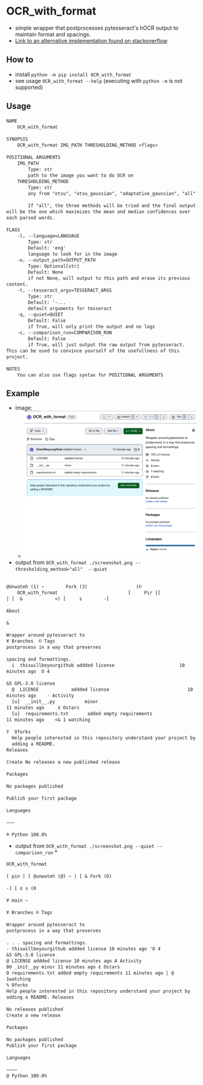 # OCR_with_format
* simple wrapper that postprocesses pytesseract's hOCR output to maintain format and spacings.
* [Link to an alternative implementation found on stackoverflow](https://stackoverflow.com/questions/59582008/preserving-indentation-with-tesseract-ocr-4-x)

## How to
* install `python -m pip install OCR_with_format`
* see usage `OCR_with_format --help` (executing with `python -m` is not supported)

## Usage
```
NAME
    OCR_with_format

SYNOPSIS
    OCR_with_format IMG_PATH THRESHOLDING_METHOD <flags>

POSITIONAL ARGUMENTS
    IMG_PATH
        Type: str
        path to the image you want to do OCR on
    THRESHOLDING_METHOD
        Type: str
        any from "otsu", "otsu_gaussian", "adaptative_gaussian", "all"

        If "all", the three methods will be tried and the final output will be the one which maximizes the mean and median confidences over each parsed words.

FLAGS
    -l, --language=LANGUAGE
        Type: str
        Default: 'eng'
        language to look for in the image
    -o, --output_path=OUTPUT_PATH
        Type: Optional[str]
        Default: None
        if not None, will output to this path and erase its previous content.
    -t, --tesseract_args=TESSERACT_ARGS
        Type: str
        Default: '-...
        default arguments for tesseract
    -q, --quiet=QUIET
        Default: False
        if True, will only print the output and no logs
    -c, --comparison_run=COMPARISON_RUN
        Default: False
        if True, will just output the raw output from pytesseract. This can be used to convince yourself of the usefullness of this project.

NOTES
    You can also use flags syntax for POSITIONAL ARGUMENTS
```

## Example

* Image:
  * ![](https://github.com/thiswillbeyourgithub/OCR_with_format/blob/295e724b758045dc952934b6f0d98172fdc9a12e/screenshot.png?raw=true)
* output from `OCR_with_format ./screenshot.png --thresholding_method="all"  --quiet`
```
                                                                    @Unwateh (1) ~        Fork (3)                  (©
    OCR_with_format                          [     Pir ][                   | [  &            <) [     s        -]
                                                                                          About
                                                                                                                              &
                                                                                          Wrapper around pytesseract to
¥ Branches  © Tags                                                                     postprocess in a way that preserves
                                                                                          spacing and formattings.
  i  thiswillbeyourgithub addded license                        10 minutes ago  O 4
                                                                                          &5 GPL-3.0 license
  @  LICENSE            addded license                             10 minutes ago    - Activity
  [u]  __init__.py           minor                                      11 minutes ago     ¢ Ostars
  [u]  requirements.txt       added empty requirements                  11 minutes ago    <& 1 watching
                                                                                          Y  Oforks
  Help people interested in this repository understand your project by
  adding a README.                                                                      Releases
                                                                                          Create No releases a new published release
                                                                                          Packages
                                                                                          No packages published
                                                                                          Publish your first package
                                                                                          Languages
                                                                                          ———
                                                                                           ® Python 100.0%
```
* output from `OCR_with_format ./screenshot.png --quiet --comparison_run`
  *
```
OCR_with_format

[ pin | [ @unwateh (@) ~ | [ & Fork (O)

-] [ ¢ s (0

¥ main ~

¥ Branches © Tags

Wrapper around pytesseract to
postprocess in a way that preserves

. . . spacing and formattings.
- thiswillbeyourgithub addded license 10 minutes ago 'O 4
&5 GPL-3.0 license
@ LICENSE addded license 10 minutes ago A Activity
0O _init__py minor 11 minutes ago ¢ Ostars
O requirements.txt added empty requirements 11 minutes ago | @ 1watching
% 0forks
Help people interested in this repository understand your project by
adding a README. Releases

No releases published
Create a new release

Packages

No packages published
Publish your first package

Languages

————
@ Python 100.0%
```
